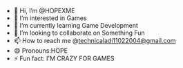 - 👋 Hi, I’m @HOPEXME
- 👀 I’m interested in Games
- 🌱 I’m currently learning Game Development
- 💞️ I’m looking to collaborate on Something Fun
- 📫 How to reach me @technicaladi11022004@gmail.com
- 😄 Pronouns:HOPE
- ⚡ Fun fact: I'M CRAZY FOR GAMES

<!---
HOPEXME/HOPEXME is a ✨ special ✨ repository because its `README.md` (this file) appears on your GitHub profile.
You can click the Preview link to take a look at your changes.
--->
